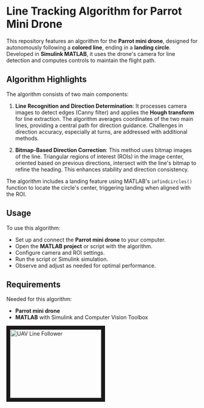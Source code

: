 # Line Tracking Algorithm for Parrot Mini Drone

This repository features an algorithm for the **Parrot mini drone**, designed for autonomously following a **colored line**, ending in a **landing circle**. Developed in **Simulink MATLAB**, it uses the drone's camera for line detection and computes controls to maintain the flight path.

## Algorithm Highlights
The algorithm consists of two main components:

1. **Line Recognition and Direction Determination**: It processes camera images to detect edges (Canny filter) and applies the **Hough transform** for line extraction. The algorithm averages coordinates of the two main lines, providing a central path for direction guidance. Challenges in direction accuracy, especially at turns, are addressed with additional methods.

2. **Bitmap-Based Direction Correction**: This method uses bitmap images of the line. Triangular regions of interest (ROIs) in the image center, oriented based on previous directions, intersect with the line's bitmap to refine the heading. This enhances stability and direction consistency.

The algorithm includes a landing feature using MATLAB's `imfindcircles()` function to locate the circle's center, triggering landing when aligned with the ROI.

## Usage
To use this algorithm:

- Set up and connect the **Parrot mini drone** to your computer.
- Open the **MATLAB project** or script with the algorithm.
- Configure camera and ROI settings.
- Run the script or Simulink simulation.
- Observe and adjust as needed for optimal performance.

## Requirements
Needed for this algorithm:

- **Parrot mini drone**
- **MATLAB** with Simulink and Computer Vision Toolbox

<a href="https://youtu.be/0yPXIfl6oJo
" target="_blank"><img src="http://img.youtube.com/vi/0yPXIfl6oJo/0.jpg" 
alt="UAV Line Follower" width="240" height="180" border="10" /></a>
